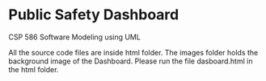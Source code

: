 # Public Safety Dashboard
CSP 586 Software Modeling using UML

All the source code files are inside html folder.
The images folder holds the background image of the Dashboard. Please run the file dasboard.html in the html folder.
